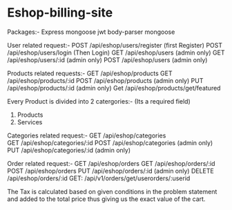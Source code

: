 # Eshop-billing-site  


Packages:-
Express
mongoose
jwt
body-parser
mongoose


  User related request:-
POST     /api/eshop/users/register                                      (first Register)
POST     /api/eshop/users/login                                         (Then Login)
GET      /api/eshop/users                                               (admin only)
GET      /api/eshop/users/:id                                           (admin only)
POST     /api/eshop/users                                               (admin only)

  Products related requests:-
GET      /api/eshop/products
GET      /api/eshop/products/:id
POST     /api/eshop/products                                            (admin only)
PUT      /api/eshop/products/:id                                        (admin only)
Get      /api/eshop/products/get/featured

Every Product is divided into 2 catergories:-                           (Its a required field)
1) Products
2) Services

 Categories related request:-
GET      /api/eshop/categories                                          
GET      /api/eshop/categories/:id
POST     /api/eshop/categories                                          (admin only)
PUT      /api/eshop/categories/:id                                      (admin only)

  Order related request:-
GET      /api/eshop/orders
GET      /api/eshop/orders/:id
POST     /api/eshop/orders
PUT      /api/eshop/orders/:id                                          (admin only)
DELETE   /api/eshop/orders/:id
GET:     /api/v1/orders/get/userorders/:userid

The Tax is calculated based on given conditions in the problem statement and added to the total price thus giving us the exact value of the cart.


  
